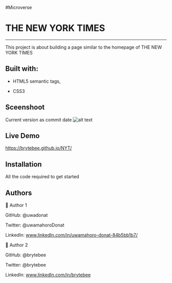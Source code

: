 #Microverse

# THE NEW YORK TIMES
***
This project is about building a page similar to the homepage of THE NEW YORK TIMES

## Built with:

* HTML5 semantic tags,

* CSS3

## Sceenshoot

Current version as commit date
![alt text]()

## Live Demo

https://brytebee.github.io/NYT/

## Installation
All the code required to get started

## Authors

👤 Author 1

GitHub: @uwadonat

Twitter: @uwamahoroDonat

LinkedIn: www.linkedIn.com/in/uwamahoro-donat-84b5bb1b7/

👤 Author 2

GitHub: @brytebee

Twitter: @brytebee

LinkedIn: www.linkedIn.com/in/brytebee
